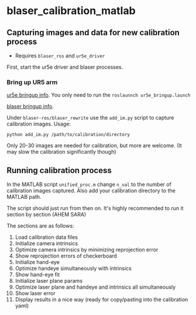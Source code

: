 # blaser_calibration_matlab
## Capturing images and data for new calibration process
- Requires `blaser_ros` and `ur5e_driver`

First, start the ur5e driver and blaser processes.
### Bring up UR5 arm
[ur5e bringup info](https://github.com/biorobotics/ur5e_driver/blob/blaser/README.md). You only need to run the `roslaunnch ur5e_bringup.launch`

[blaser bringup info](https://github.com/biorobotics/blaser-ros/blob/blaser_rewrite/README.md).

Under `blaser-ros/blaser_rewrite` use the `add_im.py` script to capture calibration images. Usage:

`python add_im.py /path/to/calibration/directory`

Only 20-30 images are needed for calibration, but more are welcome. (It may slow the calibration significantly though)

## Running calibration process
In the MATLAB script `unified_proc.m` change `n_val` to the number of calibration images captured. Also add your calibration directory to the MATLAB path.

The script should just run from then on. It's highly recommended to run it section by section (AHEM SARA)

The sections are as follows:
 1. Load calibration data files
 2. Initialize camera intrinsics
 3. Optimize camera intrinsics by minimizing reprojection error
 4. Show reprojection errors of checkerboard
 5. Initialize hand-eye
 6. Optimize handeye simultaneously with intrinsics
 7. Show hand-eye fit
 8. Initialize laser plane params
 9. Optimize laser plane and handeye and intrinsics all simultaneously
 10. Show laser error
 11. Display results in a nice way (ready for copy/pasting into the calibration yaml)
